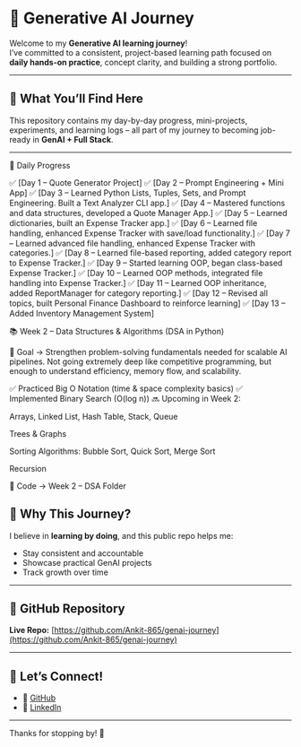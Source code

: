# 🚀 Generative AI Journey

Welcome to my **Generative AI learning journey**!  
I’ve committed to a consistent, project-based learning path focused on **daily hands-on practice**, concept clarity, and building a strong portfolio.

---

## 📘 What You’ll Find Here

This repository contains my day-by-day progress, mini-projects, experiments, and learning logs – all part of my journey to becoming job-ready in **GenAI + Full Stack**.

---

📅 Daily Progress

✅ [Day 1 – Quote Generator Project]
✅ [Day 2 – Prompt Engineering + Mini App]
✅ [Day 3 – Learned Python Lists, Tuples, Sets, and Prompt Engineering. Built a Text Analyzer CLI app.]
✅ [Day 4 – Mastered functions and data structures, developed a Quote Manager App.]
✅ [Day 5 – Learned dictionaries, built an Expense Tracker app.]
✅ [Day 6 – Learned file handling, enhanced Expense Tracker with save/load functionality.]
✅ [Day 7 – Learned advanced file handling, enhanced Expense Tracker with categories.]
✅ [Day 8 – Learned file-based reporting, added category report to Expense Tracker.]
✅ [Day 9 – Started learning OOP, began class-based Expense Tracker.]
✅ [Day 10 – Learned OOP methods, integrated file handling into Expense Tracker.]
✅ [Day 11 – Learned OOP inheritance, added ReportManager for category reporting.]
✅ [Day 12 – Revised all topics, built Personal Finance Dashboard to reinforce learning]
✅ [Day 13 – Added Inventory Management System]

📚 Week 2 – Data Structures & Algorithms (DSA in Python)

🔹 Goal → Strengthen problem-solving fundamentals needed for scalable AI pipelines.
Not going extremely deep like competitive programming, but enough to understand efficiency, memory flow, and scalability.

✅ Practiced Big O Notation (time & space complexity basics)
✅ Implemented Binary Search (O(log n))
🔜 Upcoming in Week 2:

Arrays, Linked List, Hash Table, Stack, Queue

Trees & Graphs

Sorting Algorithms: Bubble Sort, Quick Sort, Merge Sort

Recursion

📂 Code → Week 2 – DSA Folder


## 📍 Why This Journey?

I believe in **learning by doing**, and this public repo helps me:
- Stay consistent and accountable
- Showcase practical GenAI projects
- Track growth over time

---

## 🔗 GitHub Repository

**Live Repo:** [https://github.com/Ankit-865/genai-journey](https://github.com/Ankit-865/genai-journey)

---

## 🙌 Let’s Connect!

- 🔗 [GitHub](https://github.com/Ankit-865)
- 💼 [LinkedIn](https://www.linkedin.com/in/ankitnamdev)

---

Thanks for stopping by! 🚀
